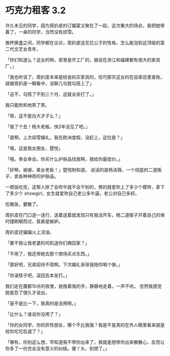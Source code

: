 
# 巧克力租客 3.2

许久未见的同学，因为周扒皮的订婚宴又聚在了一起，这次重大的场合，我把她带着了，一桌的同学，当然没有邱雪。

推杯换盏之间，同学都在议论，周扒皮这花花公子的性格，怎么能泡到这顶级的富二代文艺女青年，

「你们知道么？这女的啊，家里是开工厂的，据说在浙江和福建都有很大的家具厂。」

「我也听说了，周扒皮本来是给爸妈买家具的，恰巧那天这女的在自家店里查账，就被周扒皮一眼看中，没聊几句就勾搭上了」

「这不，勾搭了不到三个月，这就全垒打了。」

我只能附和地笑了笑。

「呀，这不是白大才子么？」

「我了个去！杨大老板，快2年没见了吧。」

「是啊，上次邱雪婚礼，我在欧洲度假，没赶上，这位是？」

「哦，这是我女朋友，楚悦」

「哦，幸会幸会。你买什么护肤品找我啊，我给你最低价。」

「好啊，谢谢，美女老板！」楚悦附和道。
说话的是杨洁薇，一个彻底的二道贩子，卖各种神奇的护肤品。

一顿饭吃完，这帮人除了会吹牛就不会干别的，男的就爱吹上了多少个模特，拿下了多少个 showgirl，女生就爱吹自己老公多牛逼，老公对自己多好。

吃晚饭，要散了。

周扒皮在门口逐一送行，送着送着就发现只有我没开车，杨二道贩子开着自己的保时捷刷眼而过，我甚是嫉妒。

周扒皮还偏偏火上浇油，

「要不我让我老婆的司机送你们俩回家？」

「不用了，我还带她去那个商场买点东西。」

「那好吧，兄弟招待不周啊。下次婚礼哥哥我陪你喝个够。」

「你滚犊子吧，滚回去本垒打。」

我们走在魔都10点的夜里，她挽着我的手，静静地走着，一声不吭。
忽然我感觉她是忍了很久才说出，

「是不是比一下，我真的是没用啊。」

「比什么？谁说你没用了？」

「你的女同学，你的异性朋友，哪个不比我强？我是不是真的在外人眼里看来就是给你坨坨后退了？」

「哪有，你别这么想，早知道我不带你出来了，我就是想带你出来散散心，反而让你多了一份完全没有意义的纠结。傻丫头，别想了。」
